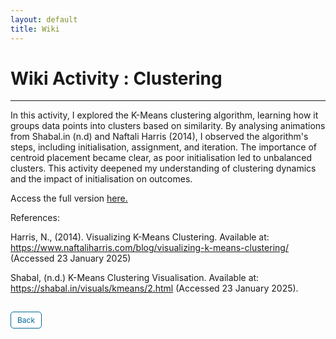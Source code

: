 ```yaml
---
layout: default
title: Wiki
---
```


# Wiki Activity : Clustering

---

In this activity, I explored the K-Means clustering algorithm, learning how it groups data points into clusters based on similarity. By analysing animations from Shabal.in (n.d) and Naftali Harris (2014), I observed the algorithm's steps, including initialisation, assignment, and iteration. The importance of centroid placement became clear, as poor initialisation led to unbalanced clusters. This activity deepened my understanding of clustering dynamics and the impact of initialisation on outcomes.

Access the full version <a href="pdf/Wikiactivity.pdf" target="_blank" rel="noopener noreferrer">here.</a>

References:

Harris, N., (2014). Visualizing K-Means Clustering. Available at: https://www.naftaliharris.com/blog/visualizing-k-means-clustering/ (Accessed 23 January 2025)

Shabal, (n.d.) K-Means Clustering Visualisation. Available at: https://shabal.in/visuals/kmeans/2.html (Accessed 23 January 2025).


<style>
  .back-button {
    display: inline-block;
    background-color: white;
    color: #006699;
    text-decoration: none;
    padding: 5px 10px; /* Reduced padding for a smaller button */
    font-size: 12px; /* Smaller font size */
    border: 1px solid #006699; /* Thinner border */
    border-radius: 5px;
    cursor: pointer;
    transition: background-color 0.3s, color 0.3s;
    margin: 15px 0; /* Adds space above and below the button */
  }
  .back-button:hover {
    background-color: #006699;
    color: white;
 }
</style>

<div class="button-container">
  <a href="https://dzervenes.github.io/" class="back-button">Back</a>
</div>
